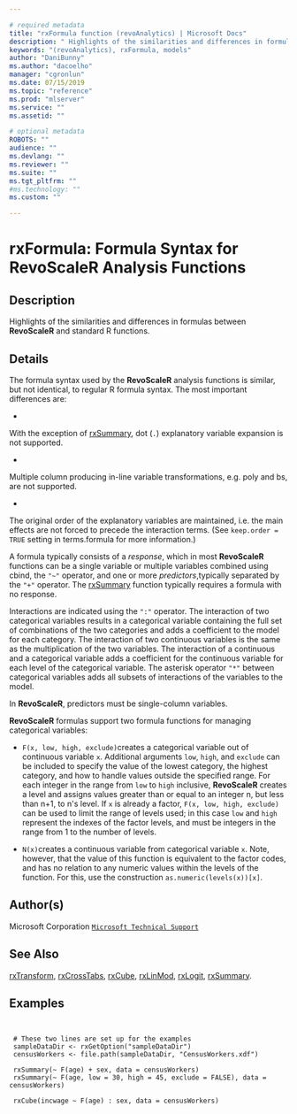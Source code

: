 ```yaml
--- 

# required metadata 
title: "rxFormula function (revoAnalytics) | Microsoft Docs" 
description: " Highlights of the similarities and differences in formulas between **RevoScaleR** and standard R functions. " 
keywords: "(revoAnalytics), rxFormula, models" 
author: "DaniBunny"
ms.author: "dacoelho" 
manager: "cgronlun" 
ms.date: 07/15/2019
ms.topic: "reference" 
ms.prod: "mlserver" 
ms.service: "" 
ms.assetid: "" 

# optional metadata 
ROBOTS: "" 
audience: "" 
ms.devlang: "" 
ms.reviewer: "" 
ms.suite: "" 
ms.tgt_pltfrm: "" 
#ms.technology: "" 
ms.custom: "" 

--- 
```



 # rxFormula: Formula Syntax for RevoScaleR Analysis Functions 
 ## Description

Highlights of the similarities and differences in formulas between
**RevoScaleR** and standard R functions.


 ## Details

The formula syntax used by the **RevoScaleR** analysis functions is similar,
but not identical, to regular R formula syntax. The most important differences
are:


* 
 With the exception of [rxSummary](rxSummary.md), dot (`.`)
explanatory variable expansion is not supported.

* 
 Multiple column producing in-line variable transformations, e.g.
poly and bs, are not supported.

* 
 The original order of the explanatory variables are maintained, i.e.
the main effects are not forced to precede the interaction terms. (See
`keep.order = TRUE` setting in terms.formula for more
information.)



A formula typically consists of a *response*, which in most
**RevoScaleR** functions can be a single variable or multiple variables 
combined using cbind, the `"~"` operator, and one or 
more *predictors*,typically separated by the `"+"` operator.
The [rxSummary](rxSummary.md) function typically requires a formula with no 
response.

Interactions are indicated using the `":"` operator. The interaction of
two categorical variables results in a categorical variable containing the
full set of combinations of the two categories and adds a coefficient to the
model for each category. The interaction of two continuous variables is the
same as the multiplication of the two variables. The interaction of a
continuous and a categorical variable adds a coefficient for the continuous
variable for each level of the categorical variable. The asterisk operator
`"*"` between categorical variables adds all subsets of interactions of
the variables to the model.

In **RevoScaleR**, predictors must be single-column variables. 

**RevoScaleR** formulas support two formula functions for managing
categorical variables:


* `F(x, low, high, exclude)`creates a categorical variable out of continuous variable `x`. Additional arguments `low`, `high`, and `exclude` can be included to specify the value of the lowest category, the highest category, and how to handle values outside the specified range. For each integer in the range from `low` to `high` inclusive, **RevoScaleR** creates a level and assigns values greater than or equal to an integer n, but less than n+1, to n's level. If `x` is already a factor, `F(x, low, high, exclude)` can be used to limit the range of levels used; in this case `low` and `high` represent the indexes of the factor levels, and must be integers  in the range from 1 to the number of levels.


* `N(x)`creates a continuous variable from categorical variable `x`. Note, however, that the value of this  function is equivalent to the factor codes, and has no relation to any  numeric values within the levels of the function. For this, use the construction `as.numeric(levels(x))[x]`.





 ## Author(s)
 Microsoft Corporation [`Microsoft Technical Support`](https://go.microsoft.com/fwlink/?LinkID=698556&clcid=0x409)


 ## See Also

[rxTransform](rxTransform.md),
[rxCrossTabs](rxCrossTabs.md),
[rxCube](rxCube.md),
[rxLinMod](rxLinMod.md),
[rxLogit](rxLogit.md),
[rxSummary](rxSummary.md).

 ## Examples

 ```


  # These two lines are set up for the examples
  sampleDataDir <- rxGetOption("sampleDataDir")
  censusWorkers <- file.path(sampleDataDir, "CensusWorkers.xdf")

  rxSummary(~ F(age) + sex, data = censusWorkers)
  rxSummary(~ F(age, low = 30, high = 45, exclude = FALSE), data = censusWorkers)

  rxCube(incwage ~ F(age) : sex, data = censusWorkers)
```


